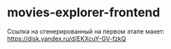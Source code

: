 # movies-explorer-frontend
Ссылка на сгенерированный на первом этапе макет: https://disk.yandex.ru/d/EKXcuY-GV-fzkQ